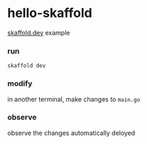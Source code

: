 # hello-skaffold

[skaffold.dev](skaffold.dev) example

### run

`
skaffold dev
`

### modify

in another terminal, make changes to `main.go`

### observe

observe the changes automatically deloyed


